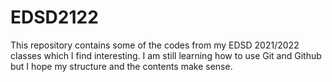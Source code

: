 # EDSD2122
This repository contains some of the codes from my EDSD 2021/2022 classes which I find interesting. I am still learning how to use Git and Github but I hope my structure and the contents make sense. 
